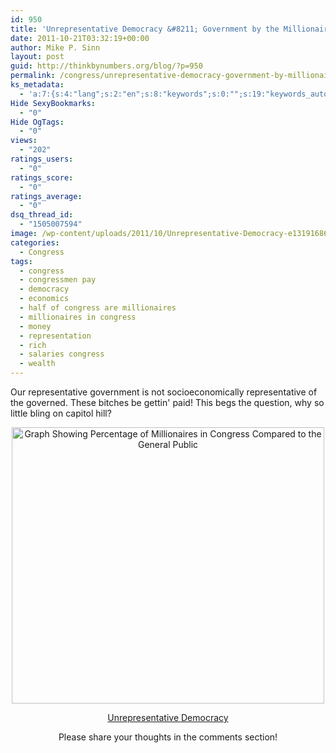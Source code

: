 ```yaml
---
id: 950
title: 'Unrepresentative Democracy &#8211; Government by the Millionaires and for the Millionaires'
date: 2011-10-21T03:32:19+00:00
author: Mike P. Sinn
layout: post
guid: http://thinkbynumbers.org/blog/?p=950
permalink: /congress/unrepresentative-democracy-government-by-millionaires-for-millionaires/
ks_metadata:
  - 'a:7:{s:4:"lang";s:2:"en";s:8:"keywords";s:0:"";s:19:"keywords_autoupdate";s:1:"1";s:11:"description";s:0:"";s:22:"description_autoupdate";s:1:"1";s:5:"title";s:0:"";s:6:"robots";s:12:"index,follow";}'
Hide SexyBookmarks:
  - "0"
Hide OgTags:
  - "0"
views:
  - "202"
ratings_users:
  - "0"
ratings_score:
  - "0"
ratings_average:
  - "0"
dsq_thread_id:
  - "1505007594"
image: /wp-content/uploads/2011/10/Unrepresentative-Democracy-e1319168693378.jpg
categories:
  - Congress
tags:
  - congress
  - congressmen pay
  - democracy
  - economics
  - half of congress are millionaires
  - millionaires in congress
  - money
  - representation
  - rich
  - salaries congress
  - wealth
---
```

Our representative government is not socioeconomically representative of the governed. These bitches be gettin' paid! This begs the question, why so little bling on capitol hill?

<p style="text-align: center;">
  <img class=" aligncenter" title="Unrepresentative Democracy - Government by the Millionaires and for the Millionaires" src="http://thinkbynumbers.org/wp-content/uploads/2011/10/Unrepresentative-Democracy-e1319168693378.jpg" alt="Graph Showing Percentage of Millionaires in Congress Compared to the General Public" width="500" height="442" />
</p>

<p style="text-align: center;">
  <span style="text-decoration: underline;">Unrepresentative Democracy</span>
</p>

<p style="text-align: center;">
  <p style="text-align: center;">
    Please share your thoughts in the comments section!
  </p>
  
  <p>
    &nbsp;
  </p>
  
  <p>
    &nbsp;
  </p>